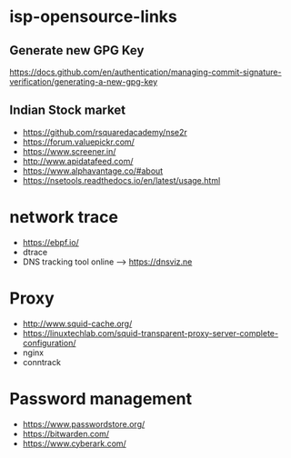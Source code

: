# isp-opensource-links

## Generate new GPG Key
https://docs.github.com/en/authentication/managing-commit-signature-verification/generating-a-new-gpg-key

## Indian Stock market 
- https://github.com/rsquaredacademy/nse2r
- https://forum.valuepickr.com/
- https://www.screener.in/
- http://www.apidatafeed.com/
- https://www.alphavantage.co/#about
- https://nsetools.readthedocs.io/en/latest/usage.html


# network trace
- https://ebpf.io/
- dtrace
- DNS tracking tool online --> https://dnsviz.ne

# Proxy
- http://www.squid-cache.org/
- https://linuxtechlab.com/squid-transparent-proxy-server-complete-configuration/
- nginx
- conntrack 

# Password management
- https://www.passwordstore.org/
- https://bitwarden.com/
- https://www.cyberark.com/

